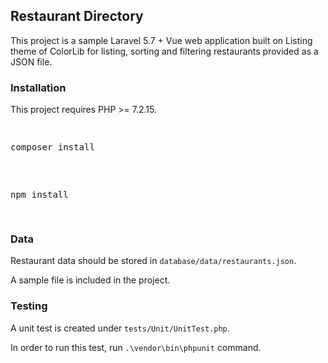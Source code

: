 ## Restaurant Directory

This project is a sample Laravel 5.7 + Vue web application built on Listing theme of ColorLib for listing, sorting and filtering restaurants provided as a JSON file.

### Installation

This project requires PHP >= 7.2.15.

<pre>
	<p>composer install</p>
	<p>npm install</p>
</pre>

### Data

Restaurant data should be stored in `database/data/restaurants.json`.

A sample file is included in the project.

### Testing

A unit test is created under `tests/Unit/UnitTest.php`.

In order to run this test, run `.\vendor\bin\phpunit` command.